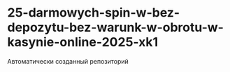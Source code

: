 # 25-darmowych-spin-w-bez-depozytu-bez-warunk-w-obrotu-w-kasynie-online-2025-xk1
Автоматически созданный репозиторий
